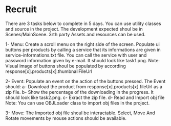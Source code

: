 # Recruit

There are 3 tasks below to complete in 5 days. You can use  utility classes and source in the project.
The development expected shoul be in Scenes/MainScene. 3rth party Assets and resources can be used.

1- Menu: Create a scroll menu on the right side of the screen. Populate ui buttons per products  by calling a service that its informations are given in service-informations.txt file. You can call the service with user and password information given by e-mail. It should look like task1.png.
Note: Visual image of buttons shoul be populated by according response[x].products[x].thumbnailFileUrl

2- Event: Populate an event  on the action of the buttons pressed. 
  The Event should:
  a- Download the product from response[x].products[x].fileUrl as a zip file.
  b- Show the percentage of the downloading in the progress. It should look like task2.png.
  c- Exract the zip file. 
  d- Read and Import obj file
Note: You can use OBJLoader class to import obj files in the project.
 
 
3- Move: The Imported obj file shoul be interactable. 
Select, Move And Rotate movements by mouse actions should be available.
  

    

